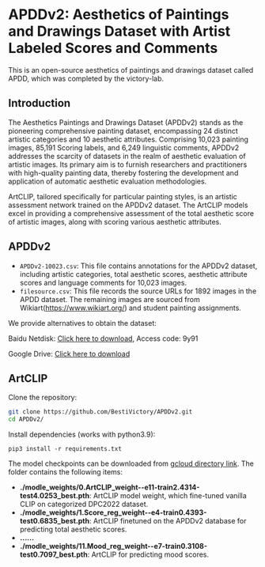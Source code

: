 # APDDv2: Aesthetics of Paintings and Drawings Dataset with Artist Labeled Scores and Comments

This is an open-source aesthetics of paintings and drawings dataset called APDD, which was completed by the victory-lab.

## Introduction

The Aesthetics Paintings and Drawings Dataset (APDDv2) stands as the pioneering comprehensive painting dataset, encompassing 24 distinct artistic categories and 10 aesthetic attributes. Comprising 10,023 painting images, 85,191 Scoring labels, and 6,249 linguistic comments, APDDv2 addresses the scarcity of datasets in the realm of aesthetic evaluation of artistic images. Its primary aim is to furnish researchers and practitioners with high-quality painting data, thereby fostering the development and application of automatic aesthetic evaluation methodologies.

ArtCLIP, tailored specifically for particular painting styles, is an artistic assessment network trained on the APDDv2 dataset. The ArtCLIP models excel in providing a comprehensive assessment of the total aesthetic score of artistic images, along with scoring various aesthetic attributes.

## APDDv2

- `APDDv2-10023.csv`: This file contains annotations for the APDDv2 dataset, including artistic categories, total aesthetic scores, aesthetic attribute scores and language comments for 10,023 images.
- `filesource.csv`: This file records the source URLs for 1892 images in the APDD dataset. The remaining images are sourced from Wikiart(https://www.wikiart.org/) and student painting assignments.

We provide alternatives to obtain the dataset:

Baidu Netdisk: [Click here to download](https://drive.google.com/file/d/1ap5dhuEgpPC5PrJozAu2V), Access code: 9y91

Google Drive: [Click here to download](https://drive.google.com/file/d/1ap5dhuEgpPC5PrJozAu2VFmUNIRZrar2/view?usp=drive_link)

## ArtCLIP

Clone the repository:

```sh
git clone https://github.com/BestiVictory/APDDv2.git
cd APDDv2/
```

Install dependencies (works with python3.9):

```
pip3 install -r requirements.txt
```

The model checkpoints can be downloaded from 
[gcloud directory link](https://drive.google.com/drive/folders/1AOVKmSqZCW09J_Ypr7KzSYfRxQre-w_m?usp=drive_link).
The folder contains the following items:

-   **./modle_weights/0.ArtCLIP_weight--e11-train2.4314-test4.0253_best.pth**: ArtCLIP model weight, which fine-tuned vanilla CLIP on categorized DPC2022 dataset.
-   **./modle_weights/1.Score_reg_weight--e4-train0.4393-test0.6835_best.pth**: ArtCLIP finetuned on the APDDv2 database for predicting total aesthetic scores.
-    **......**
-   **./modle_weights/11.Mood_reg_weight--e7-train0.3108-test0.7097_best.pth**: ArtCLIP for predicting mood scores.


